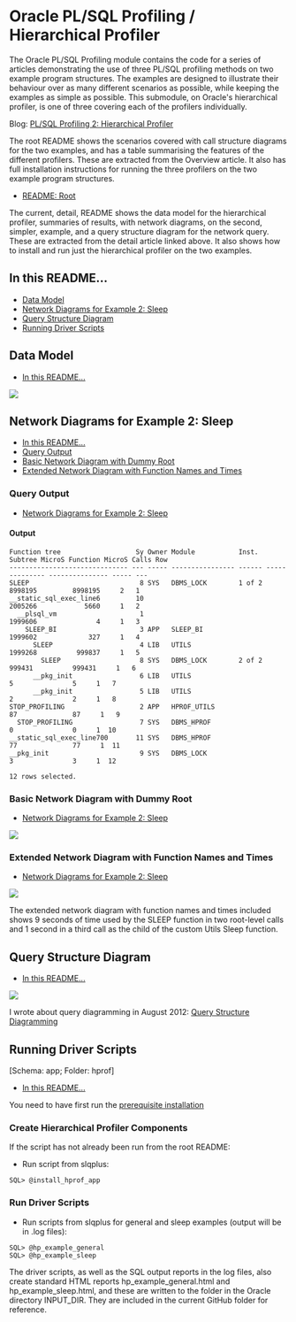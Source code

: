 # Oracle PL/SQL Profiling / Hierarchical Profiler

The Oracle PL/SQL Profiling module contains the code for a series of articles demonstrating the use of three PL/SQL profiling methods on two example program structures. The examples are designed to illustrate their behaviour over as many different scenarios as possible, while keeping the examples as simple as possible. This submodule, on Oracle's hierarchical profiler, is one of three covering each of the profilers individually.

Blog: [PL/SQL Profiling 2: Hierarchical Profiler](http://aprogrammerwrites.eu/?p=2861)

The root README shows the scenarios covered with call structure diagrams for the two examples, and has a table summarising the features of the different profilers. These are extracted from the Overview article. It also has full installation instructions for running the three profilers on the two example program structures.

- [README: Root](../README.md)

The current, detail, README shows the data model for the hierarchical profiler, summaries of results, with network diagrams, on the second, simpler, example, and a query structure diagram for the network query. These are extracted from the detail article linked above. It also shows how to install and run just the hierarchical profiler on the two examples.

## In this README...
- [Data Model](https://github.com/BrenPatF/plsql_profiling/blob/master/hprof/README_HP.md#Data-Model)
- [Network Diagrams for Example 2: Sleep](https://github.com/BrenPatF/plsql_profiling/blob/master/hprof/README_HP.md#network-diagrams-for-example-2-sleep)
- [Query Structure Diagram](https://github.com/BrenPatF/plsql_profiling/blob/master/hprof/README_HP.md#query-structure-diagram)
- [Running Driver Scripts](https://github.com/BrenPatF/plsql_profiling/blob/master/hprof/README_HP.md#running-driver-scripts)

## Data Model
- [In this README...](https://github.com/BrenPatF/plsql_profiling/blob/master/hprof/README_HP.md#in-this-readme)

<img src="plsql_profiling - HP ERD.png">

## Network Diagrams for Example 2: Sleep
- [In this README...](https://github.com/BrenPatF/plsql_profiling/blob/master/hprof/README_HP.md#in-this-readme)
- [Query Output](https://github.com/BrenPatF/plsql_profiling/blob/master/hprof/README_HP.md#Query-Output)
- [Basic Network Diagram with Dummy Root](https://github.com/BrenPatF/plsql_profiling/blob/master/hprof/README_HP.md#Basic-Network-Diagram-with-Dummy-Root)
- [Extended Network Diagram with Function Names and Times](https://github.com/BrenPatF/plsql_profiling/blob/master/hprof/README_HP.md#Extended-Network-Diagram-with-Function-Names-and-Times)

### Query Output
- [Network Diagrams for Example 2: Sleep](https://github.com/BrenPatF/plsql_profiling/blob/master/hprof/README_HP.md#network-diagrams-for-example-2-sleep)

#### Output
    Function tree                   Sy Owner Module           Inst.  Subtree MicroS Function MicroS Calls Row
    ------------------------------ --- ----- ---------------- ------ -------------- --------------- ----- ---
    SLEEP                            8 SYS   DBMS_LOCK        1 of 2        8998195         8998195     2   1
    __static_sql_exec_line6         10                                      2005266            5660     1   2
      __plsql_vm                     1                                      1999606               4     1   3
        SLEEP_BI                     3 APP   SLEEP_BI                       1999602             327     1   4
          SLEEP                      4 LIB   UTILS                          1999268          999837     1   5
            SLEEP                    8 SYS   DBMS_LOCK        2 of 2         999431          999431     1   6
          __pkg_init                 6 LIB   UTILS                                5               5     1   7
          __pkg_init                 5 LIB   UTILS                                2               2     1   8
    STOP_PROFILING                   2 APP   HPROF_UTILS                         87              87     1   9
      STOP_PROFILING                 7 SYS   DBMS_HPROF                           0               0     1  10
    __static_sql_exec_line700       11 SYS   DBMS_HPROF                          77              77     1  11
    __pkg_init                       9 SYS   DBMS_LOCK                            3               3     1  12
    
    12 rows selected.

### Basic Network Diagram with Dummy Root
- [Network Diagrams for Example 2: Sleep](https://github.com/BrenPatF/plsql_profiling/blob/master/hprof/README_HP.md#network-diagrams-for-example-2-sleep)

<img src="plsql_profiling - net-slp.png">

### Extended Network Diagram with Function Names and Times
- [Network Diagrams for Example 2: Sleep](https://github.com/BrenPatF/plsql_profiling/blob/master/hprof/README_HP.md#network-diagrams-for-example-2-sleep)

<img src="plsql_profiling - net-slp-time.png">

The extended network diagram with function names and times included shows 9 seconds of time used by the SLEEP function in two root-level calls and 1 second in a third call as the child of the custom Utils Sleep function.

## Query Structure Diagram
- [In this README...](https://github.com/BrenPatF/plsql_profiling/blob/master/hprof/README_HP.md#in-this-readme)

<img src="plsql_profiling - qsd.png">

I wrote about query diagramming in August 2012: [Query Structure Diagramming](http://aprogrammerwrites.eu/?p=206)

## Running Driver Scripts
[Schema: app; Folder: hprof]
- [In this README...](https://github.com/BrenPatF/plsql_profiling/blob/master/hprof/README_HP.md#in-this-readme)

You need to have first run the [prerequisite installation](..\README.md#installation)

### Create Hierarchical Profiler Components
If the script has not already been run from the root README:
- Run script from slqplus:
```
SQL> @install_hprof_app
```

### Run Driver Scripts
- Run scripts from slqplus for general and sleep examples (output will be in .log files):
```
SQL> @hp_example_general
SQL> @hp_example_sleep
```

The driver scripts, as well as the SQL output reports in the log files, also create standard HTML reports hp_example_general.html and hp_example_sleep.html, and these are written to the folder in the Oracle directory INPUT_DIR. They are included in the current GitHub folder for reference. 